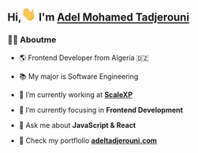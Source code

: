 
## Hi,<img src="Hi.gif" width="30px" /> I'm [Adel Mohamed Tadjerouni](https://adeltadjerouni.com/)



### 🧑‍💻 Aboutme

- 🌎 Frontend Developer from Algeria 🇩🇿 

- 📚 My major is Software Engineering

- 💼 I’m currently working at [**ScaleXP**](https://www.scalexp.com/)

- 🔭 I’m currently focusing in **Frontend Development**

- 💬 Ask me about **JavaScript & React**

- 🔗 Check my portflolio  **[adeltadjerouni.com](https://adeltadjerouni.com)**


